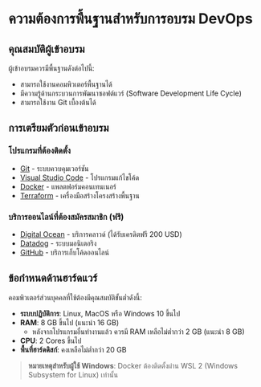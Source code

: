 # ความต้องการพื้นฐานสำหรับการอบรม DevOps

## คุณสมบัติผู้เข้าอบรม

ผู้เข้าอบรมควรมีพื้นฐานดังต่อไปนี้:
- สามารถใช้งานคอมพิวเตอร์พื้นฐานได้
- มีความรู้ด้านกระบวนการพัฒนาซอฟต์แวร์ (Software Development Life Cycle)
- สามารถใช้งาน Git เบื้องต้นได้

## การเตรียมตัวก่อนเข้าอบรม

### โปรแกรมที่ต้องติดตั้ง
- [Git](https://git-scm.com/downloads) - ระบบควบคุมเวอร์ชัน
- [Visual Studio Code](https://code.visualstudio.com/download) - โปรแกรมแก้ไขโค้ด
- [Docker](https://www.docker.com/products/docker-desktop/) - แพลตฟอร์มคอนเทนเนอร์
- [Terraform](https://developer.hashicorp.com/terraform/tutorials/aws-get-started/install-cli) - เครื่องมือสร้างโครงสร้างพื้นฐาน

### บริการออนไลน์ที่ต้องสมัครสมาชิก (ฟรี)
- [Digital Ocean](https://www.digitalocean.com/) - บริการคลาวด์ (ได้รับเครดิตฟรี 200 USD)
- [Datadog](https://www.datadoghq.com/) - ระบบมอนิเตอริง
- [GitHub](https://github.com/) - บริการเก็บโค้ดออนไลน์

## ข้อกำหนดด้านฮาร์ดแวร์

คอมพิวเตอร์ส่วนบุคคลที่ใช้ต้องมีคุณสมบัติขั้นต่ำดังนี้:
- **ระบบปฏิบัติการ**: Linux, MacOS หรือ Windows 10 ขึ้นไป
- **RAM**: 8 GB ขึ้นไป (แนะนำ 16 GB)
    - หลังจากโปรแกรมอื่นทำงานแล้ว ควรมี RAM เหลือไม่ต่ำกว่า 2 GB (แนะนำ 8 GB)
- **CPU**: 2 Cores ขึ้นไป
- **พื้นที่ฮาร์ดดิสก์**: คงเหลือไม่ต่ำกว่า 20 GB

> **หมายเหตุสำหรับผู้ใช้ Windows**: Docker ต้องติดตั้งผ่าน WSL 2 (Windows Subsystem for Linux) เท่านั้น